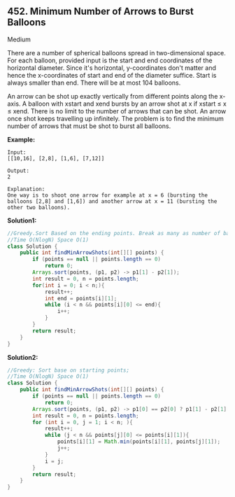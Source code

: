 ## 452. Minimum Number of Arrows to Burst Balloons

Medium

There are a number of spherical balloons spread in two-dimensional space. For each balloon, provided input is the start and end coordinates of the horizontal diameter. Since it's horizontal, y-coordinates don't matter and hence the x-coordinates of start and end of the diameter suffice. Start is always smaller than end. There will be at most 104 balloons.

An arrow can be shot up exactly vertically from different points along the x-axis. A balloon with xstart and xend bursts by an arrow shot at x if xstart ≤ x ≤ xend. There is no limit to the number of arrows that can be shot. An arrow once shot keeps travelling up infinitely. The problem is to find the minimum number of arrows that must be shot to burst all balloons.

**Example:**

```
Input:
[[10,16], [2,8], [1,6], [7,12]]

Output:
2

Explanation:
One way is to shoot one arrow for example at x = 6 (bursting the balloons [2,8] and [1,6]) and another arrow at x = 11 (bursting the other two balloons).
```

**Solution1:**

```java
//Greedy.Sort Based on the ending points. Break as many as number of balloon in the ending //points.
//Time O(NlogN) Space O(1)
class Solution {
    public int findMinArrowShots(int[][] points) {
        if (points == null || points.length == 0)
            return 0;
        Arrays.sort(points, (p1, p2) -> p1[1] - p2[1]);
        int result = 0, n = points.length;
        for(int i = 0; i < n;){
            result++;
            int end = points[i][1];
            while (i < n && points[i][0] <= end){
                i++;
            }
        }
        return result;
    }
}
```

**Solution2:**

```java
//Greedy: Sort base on starting points;
//Time O(NlogN) Space O(1)
class Solution {
    public int findMinArrowShots(int[][] points) {
        if (points == null || points.length == 0)
            return 0;
        Arrays.sort(points, (p1, p2) -> p1[0] == p2[0] ? p1[1] - p2[1] : p1[0] - p2[0]);
        int result = 0, n = points.length;
        for (int i = 0, j = 1; i < n; ){
            result++;
            while (j < n && points[j][0] <= points[i][1]){
                points[i][1] = Math.min(points[i][1], points[j][1]);
                j++;
            }
            i = j;
        }
        return result;
    }
}
```

